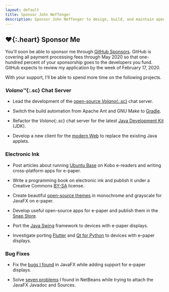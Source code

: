 ```yaml
---
layout: default
title: Sponsor John Neffenger
description: Sponsor John Neffenger to design, build, and maintain open-source software.
---
```


## **♥**{:.heart} Sponsor Me

You'll soon be able to sponsor me through [GitHub Sponsors][sponsors].
GitHub is covering all payment processing fees through May 2020 so that one-hundred percent of your sponsorship goes to the developers you fund.
GitHub expects to review my application by the week of February 17, 2020.

With your support, I'll be able to spend more time on the following projects.

### *Volano™*{:.sc} Chat Server

* Lead the development of the [open-source *Volano*{:.sc}][volano] chat server.

* Switch the build automation from Apache Ant and GNU Make to [Gradle][gradle].

* Refactor the *Volano*{:.sc} chat server for the latest [Java Development Kit][openjdk] (JDK).

* Develop a new client for the [modern Web][websockets] to replace the existing Java applets.

### Electronic Ink

* Post articles about running [Ubuntu Base][ubuntu] on Kobo e-readers and writing cross-platform apps for e-paper.

* Write a programming book on electronic ink and publish it under a Creative Commons [BY-SA][bysa] license.

* Create beautiful [open-source themes][skin] in monochrome and grayscale for JavaFX on e-paper.

* Develop useful open-source apps for e-paper and publish them in the [Snap Store][snap].

* Port the [Java Swing][swing] framework to devices with e-paper displays.

* Investigate porting [Flutter][flutter] and [Qt for Python][qt] to devices with e-paper displays.

### Bug Fixes

* Fix the [bugs I found][jfxpatch] in JavaFX while adding support for e-paper displays.

* Solve [seven problems][netbeans] I found in NetBeans while trying to attach the JavaFX Javadoc and Sources.

[sponsors]: https://github.com/sponsors
[volano]: https://github.com/jgneff/volano
[gradle]: https://docs.gradle.org/current/userguide/multi_project_builds.html
[openjdk]: https://jdk.java.net/
[websockets]: https://developer.mozilla.org/en-US/docs/Web/API/Websockets_API
[ubuntu]: http://cdimage.ubuntu.com/ubuntu-base/releases/bionic/release/
[bysa]: https://choosealicense.com/licenses/cc-by-sa-4.0/
[skin]: https://openjfx.io/javadoc/13/javafx.controls/javafx/scene/control/package-summary.html
[snap]: https://snapcraft.io/store
[swing]: https://docs.oracle.com/javase/tutorial/uiswing/
[flutter]: https://flutter.dev/
[qt]: https://www.qt.io/qt-for-python
[jfxpatch]: https://gitlab.com/openjfxepd/jfxpatch/issues?state=all
[netbeans]: https://issues.apache.org/jira/browse/NETBEANS-3296
